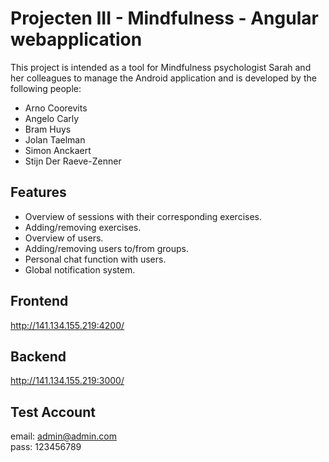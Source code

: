 # Projecten III - Mindfulness - Angular webapplication

This project is intended as a tool for Mindfulness psychologist Sarah and her colleagues to manage the Android application and is developed by the following people:
* Arno Coorevits
* Angelo Carly
* Bram Huys
* Jolan Taelman
* Simon Anckaert
* Stijn Der Raeve-Zenner

## Features

* Overview of sessions with their corresponding exercises.
* Adding/removing exercises.
* Overview of users.
* Adding/removing users to/from groups.
* Personal chat function with users.
* Global notification system.

## Frontend

http://141.134.155.219:4200/

## Backend

http://141.134.155.219:3000/

## Test Account
email: admin@admin.com  
pass: 123456789
